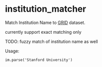 # institution_matcher
Match Institution Name to [GRID](https://www.grid.ac/downloads) dataset.


currently support exact matching only

TODO: fuzzy match of institution name as well

Usage:
```im = InstitutionMatcher()
im.parse('Stanford University')
```
